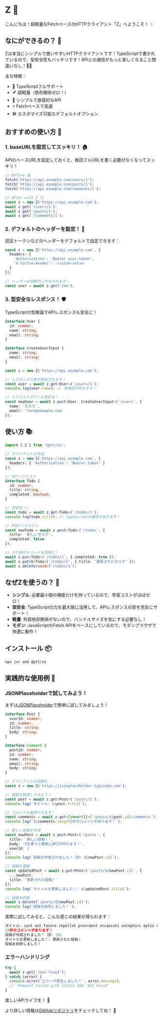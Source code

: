 # Z 🚀

こんにちは！超軽量なFetchベースのHTTPクライアント「Z」へようこそ！ ✨

## なにができるの？ 🤔

Zは本当にシンプルで使いやすいHTTPクライアントです！TypeScriptで書かれているので、型安全性もバッチリです！APIとの通信がもっと楽しくなること間違いなし！📱✨

主な特徴：
- 💪 TypeScriptフルサポート
- 🪶 超軽量（依存関係ゼロ！）
- 🎯 シンプルで直感的なAPI
- ⚡ Fetchベースで高速
- 🛠 カスタマイズ可能なデフォルトオプション

## おすすめの使い方 🌈

### 1. baseURLを設定してスッキリ！ 🏠

APIのベースURLを設定しておくと、毎回フルURLを書く必要がなくなってスッキリ！

```typescript
// Before 😫
fetch('https://api.example.com/users/1');
fetch('https://api.example.com/posts/1');
fetch('https://api.example.com/comments/1');

// After with Z 😊
const z = new Z('https://api.example.com');
await z.get('/users/1');
await z.get('/posts/1');
await z.get('/comments/1');
```

### 2. デフォルトのヘッダーを設定！ 🎩

認証トークンなどのヘッダーをデフォルトで設定できます：

```typescript
const z = new Z('https://api.example.com', {
  headers: {
    'Authorization': 'Bearer your-token',
    'X-Custom-Header': 'custom-value'
  }
});

// ヘッダーは自動的に付与されます！
const user = await z.get('/me');
```

### 3. 型安全なレスポンス！ 🛡️

TypeScriptの型推論でAPIレスポンスも安全に！

```typescript
interface User {
  id: number;
  name: string;
  email: string;
}

interface CreateUserInput {
  name: string;
  email: string;
}

const z = new Z('https://api.example.com');

// レスポンスの型が保証されます！
const user = await z.get<User>('/users/1');
console.log(user.name); // 型補完が効きます！

// リクエストボディも型安全！
const newUser = await z.post<User, CreateUserInput>('/users', {
  name: 'たろう',
  email: 'taro@example.com'
});
```

## 使い方 📚

```typescript
import { Z } from '@ptt/zz';

// クライアントの作成
const z = new Z('https://api.example.com', {
  headers: { 'Authorization': 'Bearer token' }
});

// GETリクエスト
interface Todo {
  id: number;
  title: string;
  completed: boolean;
}

// 型安全！🎉
const todo = await z.get<Todo>('/todos/1');
console.log(todo.title); // TypeScriptの補完が効きます！

// POSTリクエスト
const newTodo = await z.post<Todo>('/todos', {
  title: '新しいタスク',
  completed: false
});

// その他のメソッドも同様に！
await z.put<Todo>('/todos/1', { completed: true });
await z.patch<Todo>('/todos/1', { title: '更新されたタスク' });
await z.delete<void>('/todos/1');
```

## なぜZを使うの？ 🌟

- **シンプル**: 必要最小限の機能だけを持っているので、学習コストがほぼゼロ！
- **型安全**: TypeScriptの力を最大限に活用して、APIレスポンスの型を完全にサポート！
- **軽量**: 外部依存関係がないので、バンドルサイズを気にする必要なし！
- **モダン**: JavaScriptのFetch APIをベースにしているので、モダンブラウザで快適に動作！

## インストール 📦

```bash
npx jsr add @ptt/zz
```

## 実践的な使用例 🚀

### JSONPlaceholderで試してみよう！

まずは[JSONPlaceholder](https://jsonplaceholder.typicode.com)で簡単に試してみましょう！

```typescript
interface Post {
  userId: number;
  id: number;
  title: string;
  body: string;
}

interface Comment {
  postId: number;
  id: number;
  name: string;
  email: string;
  body: string;
}

// クライアントの初期化
const z = new Z('https://jsonplaceholder.typicode.com');

// 投稿を取得してみよう！
const post = await z.get<Post>('/posts/1');
console.log(`タイトル: ${post.title}`);

// コメントも取得できます！
const comments = await z.get<Comment[]>(`/posts/${post.id}/comments`);
console.log(`${comments.length}件のコメントがあります！`);

// 新しい投稿を作成
const newPost = await z.post<Post>('/posts', {
  title: '新しい投稿！',
  body: 'Zを使うと簡単にAPIが叩けます！',
  userId: 1
});
console.log(`投稿が作成されました！ ID: ${newPost.id}`);

// 投稿を更新
const updatedPost = await z.put<Post>(`/posts/${newPost.id}`, {
  ...newPost,
  title: '更新された投稿！'
});
console.log(`タイトルを更新しました！: ${updatedPost.title}`);

// 投稿を削除
await z.delete(`/posts/${newPost.id}`);
console.log('投稿を削除しました！');
```

実際に試してみると、こんな感じの結果が得られます：


```typescript
タイトル: sunt aut facere repellat provident occaecati excepturi optio reprehenderit
10件のコメントがあります！
投稿が作成されました！ ID: 101
タイトルを更新しました！: 更新された投稿！
投稿を削除しました！
```

### エラーハンドリング

```typescript
try {
  await z.get('/not-found');
} catch (error) {
  console.error('エラーが発生しました！', error.message);
  // 'Request failed with status 404: Not Found'
}
```

楽しいAPIライフを！ 🎈 

より詳しい情報は[GitHubリポジトリ](https://github.com/linkalls/z)をチェックしてね！ 🌟
